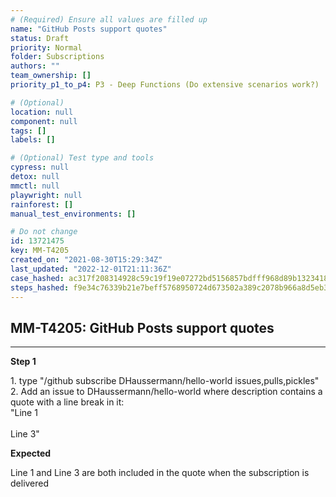 ```yaml
---
# (Required) Ensure all values are filled up
name: "GitHub Posts support quotes"
status: Draft
priority: Normal
folder: Subscriptions
authors: ""
team_ownership: []
priority_p1_to_p4: P3 - Deep Functions (Do extensive scenarios work?)

# (Optional)
location: null
component: null
tags: []
labels: []

# (Optional) Test type and tools
cypress: null
detox: null
mmctl: null
playwright: null
rainforest: []
manual_test_environments: []

# Do not change
id: 13721475
key: MM-T4205
created_on: "2021-08-30T15:29:34Z"
last_updated: "2022-12-01T21:11:36Z"
case_hashed: ac317f208314928c59c19f19e07272bd5156857bdfff968d89b13234181c88616b3f6d81ca080dc5cceb61bd252dd750
steps_hashed: f9e34c76339b21e7beff5768950724d673502a389c2078b966a8d5eb3030f396c664a7b73ea4145c84baf9dba6be3e85
---
```


<!-- (Auto-generated) Based on frontmatter's "key" and "name" -->

## MM-T4205: GitHub Posts support quotes

---

**Step 1**

1\. type "/github subscribe DHaussermann/hello-world issues,pulls,pickles"\
2\. Add an issue to DHaussermann/hello-world where description contains a quote with a line break in it:\
"Line 1\
\
Line 3"

**Expected**

Line 1 and Line 3 are both included in the quote when the subscription is delivered
